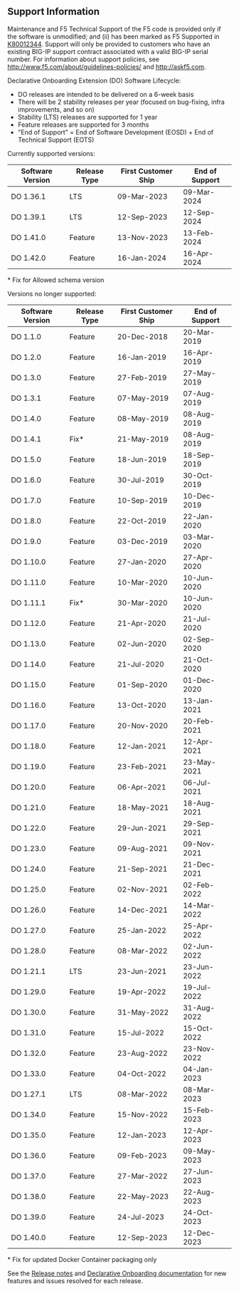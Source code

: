 ## Support Information

Maintenance and F5 Technical Support of the F5 code is provided only if the software is unmodified; and (ii) has been marked as F5 Supported in [K80012344](https://support.f5.com/csp/article/K80012344). Support will only be provided to customers who have an existing BIG-IP support contract associated with a valid BIG-IP serial number. For information about support policies, see http://www.f5.com/about/guidelines-policies/ and http://askf5.com.

Declarative Onboarding Extension (DO) Software Lifecycle:
* DO releases are intended to be delivered on a 6-week basis
* There will be 2 stability releases per year (focused on bug-fixing, infra improvements, and so on)
* Stability (LTS) releases are supported for 1 year
* Feature releases are supported for 3 months
* "End of Support" = End of Software Development (EOSD) + End of Technical Support (EOTS)

Currently supported versions:

| Software Version | Release Type  | First Customer Ship | End of Support  |
|------------------|---------------|---------------------|-----------------|
| DO 1.36.1        | LTS           | 09-Mar-2023         | 09-Mar-2024     |
| DO 1.39.1        | LTS           | 12-Sep-2023         | 12-Sep-2024     |
| DO 1.41.0        | Feature       | 13-Nov-2023         | 13-Feb-2024     |
| DO 1.42.0        | Feature       | 16-Jan-2024         | 16-Apr-2024     |


\* Fix for Allowed schema version

Versions no longer supported:

| Software Version | Release Type  | First Customer Ship | End of  Support |
|------------------|---------------|---------------------|-----------------|
| DO 1.1.0         | Feature       | 20-Dec-2018         | 20-Mar-2019     |
| DO 1.2.0         | Feature       | 16-Jan-2019         | 16-Apr-2019     |
| DO 1.3.0         | Feature       | 27-Feb-2019         | 27-May-2019     |
| DO 1.3.1         | Feature       | 07-May-2019         | 07-Aug-2019     |
| DO 1.4.0         | Feature       | 08-May-2019         | 08-Aug-2019     |
| DO 1.4.1         | Fix*          | 21-May-2019         | 08-Aug-2019     |
| DO 1.5.0         | Feature       | 18-Jun-2019         | 18-Sep-2019     |
| DO 1.6.0         | Feature       | 30-Jul-2019         | 30-Oct-2019     |
| DO 1.7.0         | Feature       | 10-Sep-2019         | 10-Dec-2019     |
| DO 1.8.0         | Feature       | 22-Oct-2019         | 22-Jan-2020     |
| DO 1.9.0         | Feature       | 03-Dec-2019         | 03-Mar-2020     |
| DO 1.10.0        | Feature       | 27-Jan-2020         | 27-Apr-2020     |
| DO 1.11.0        | Feature       | 10-Mar-2020         | 10-Jun-2020     |
| DO 1.11.1        | Fix*          | 30-Mar-2020         | 10-Jun-2020     |
| DO 1.12.0        | Feature       | 21-Apr-2020         | 21-Jul-2020     |
| DO 1.13.0        | Feature       | 02-Jun-2020         | 02-Sep-2020     |
| DO 1.14.0        | Feature       | 21-Jul-2020         | 21-Oct-2020     |
| DO 1.15.0        | Feature       | 01-Sep-2020         | 01-Dec-2020     |
| DO 1.16.0        | Feature       | 13-Oct-2020         | 13-Jan-2021     |
| DO 1.17.0        | Feature       | 20-Nov-2020         | 20-Feb-2021     |
| DO 1.18.0        | Feature       | 12-Jan-2021         | 12-Apr-2021     |
| DO 1.19.0        | Feature       | 23-Feb-2021         | 23-May-2021     |
| DO 1.20.0        | Feature       | 06-Apr-2021         | 06-Jul-2021     |
| DO 1.21.0        | Feature       | 18-May-2021         | 18-Aug-2021     |
| DO 1.22.0        | Feature       | 29-Jun-2021         | 29-Sep-2021     |
| DO 1.23.0        | Feature       | 09-Aug-2021         | 09-Nov-2021     |
| DO 1.24.0        | Feature       | 21-Sep-2021         | 21-Dec-2021     |
| DO 1.25.0        | Feature       | 02-Nov-2021         | 02-Feb-2022     |
| DO 1.26.0        | Feature       | 14-Dec-2021         | 14-Mar-2022     |
| DO 1.27.0        | Feature       | 25-Jan-2022         | 25-Apr-2022     |
| DO 1.28.0        | Feature       | 08-Mar-2022         | 02-Jun-2022     |
| DO 1.21.1        | LTS           | 23-Jun-2021         | 23-Jun-2022     |
| DO 1.29.0        | Feature       | 19-Apr-2022         | 19-Jul-2022     |
| DO 1.30.0        | Feature       | 31-May-2022         | 31-Aug-2022     |
| DO 1.31.0        | Feature       | 15-Jul-2022         | 15-Oct-2022     |
| DO 1.32.0        | Feature       | 23-Aug-2022         | 23-Nov-2022     |
| DO 1.33.0        | Feature       | 04-Oct-2022         | 04-Jan-2023     |
| DO 1.27.1        | LTS           | 08-Mar-2022         | 08-Mar-2023     |
| DO 1.34.0        | Feature       | 15-Nov-2022         | 15-Feb-2023     |
| DO 1.35.0        | Feature       | 12-Jan-2023         | 12-Apr-2023     |
| DO 1.36.0        | Feature       | 09-Feb-2023         | 09-May-2023     |
| DO 1.37.0        | Feature       | 27-Mar-2022         | 27-Jun-2023     |
| DO 1.38.0        | Feature       | 22-May-2023         | 22-Aug-2023     |
| DO 1.39.0        | Feature       | 24-Jul-2023         | 24-Oct-2023     |
| DO 1.40.0        | Feature       | 12-Sep-2023         | 12-Dec-2023     |

\* Fix for updated Docker Container packaging only

See the [Release notes](https://github.com/F5Networks/f5-declarative-onboarding/releases) and [Declarative Onboarding documentation](https://clouddocs.f5.com/products/extensions/f5-declarative-onboarding/latest/) for new features and issues resolved for each release.